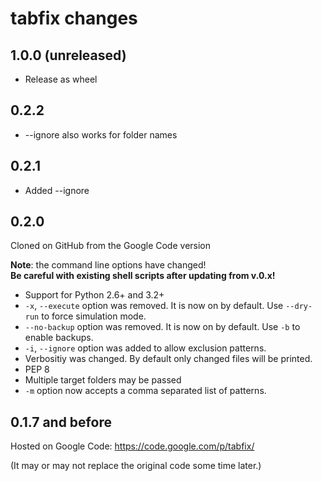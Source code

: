 tabfix changes
==============

## 1.0.0 (unreleased)

  - Release as wheel


## 0.2.2
  - --ignore also works for folder names

## 0.2.1
  - Added --ignore

## 0.2.0
Cloned on GitHub from the Google Code version 

**Note**: the command line options have changed!  
**Be careful with existing shell scripts after updating from v.0.x!** 

  - Support for Python 2.6+ and 3.2+
  - `-x`, `--execute` option was removed. It is now on by default.
    Use `--dry-run` to force simulation mode.
  - `--no-backup` option was removed. It is now on by default.
    Use `-b` to enable backups.
  - `-i`, `--ignore` option was added to allow exclusion patterns.
  - Verbositiy was changed. By default only changed files will be printed.
  - PEP 8
  - Multiple target folders may be passed
  - `-m` option now accepts a comma separated list of patterns.

## 0.1.7 and before
Hosted on Google Code: https://code.google.com/p/tabfix/

(It may or may not replace the original code some time later.)